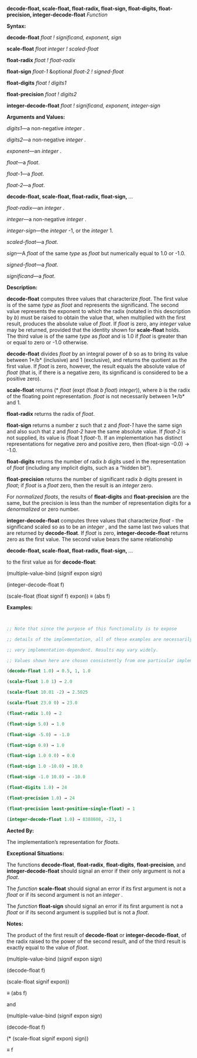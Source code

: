 **decode-float, scale-float, float-radix, float-sign, float-digits, float-precision, integer-decode-float** *Function* 



**Syntax:** 



**decode-float** *float ! significand, exponent, sign* 



**scale-float** *float integer ! scaled-float* 



**float-radix** *float ! float-radix* 



**float-sign** *float-1* &amp;optional *float-2 ! signed-float* 



**float-digits** *float ! digits1* 



**float-precision** *float ! digits2* 



**integer-decode-float** *float ! significand, exponent, integer-sign* 



**Arguments and Values:** 



*digits1*—a non-negative *integer* . 



*digits2*—a non-negative *integer* . 



*exponent*—an *integer* . 



*float*—a *float*. 



*float-1*—a *float*. 



*float-2*—a *float*. 







 



 



**decode-float, scale-float, float-radix, float-sign,** *...* 



*float-radix*—an *integer* . 



*integer*—a non-negative *integer* . 



*integer-sign*—the *integer* -1, or the *integer* 1. 



*scaled-float*—a *float*. 



*sign*—A *float* of the same *type* as *float* but numerically equal to 1.0 or -1.0. 



*signed-float*—a *float*. 



*significand*—a *float*. 



**Description:** 



**decode-float** computes three values that characterize *float*. The first value is of the same *type* as *float* and represents the significand. The second value represents the exponent to which the radix (notated in this description by *b*) must be raised to obtain the value that, when multiplied with the first result, produces the absolute value of *float*. If *float* is zero, any *integer* value may be returned, provided that the identity shown for **scale-float** holds. The third value is of the same *type* as *float* and is 1.0 if *float* is greater than or equal to zero or -1.0 otherwise. 



**decode-float** divides *float* by an integral power of *b* so as to bring its value between 1*/b* (inclusive) and 1 (exclusive), and returns the quotient as the first value. If *float* is zero, however, the result equals the absolute value of *float* (that is, if there is a negative zero, its significand is considered to be a positive zero). 



**scale-float** returns (\* *float* (expt (float *b float*) *integer*)), where *b* is the radix of the floating point representation. *float* is not necessarily between 1*/b* and 1. 



**float-radix** returns the radix of *float*. 



**float-sign** returns a number z such that z and *float-1* have the same sign and also such that z and *float-2* have the same absolute value. If *float-2* is not supplied, its value is (float 1 *float-1*). If an implementation has distinct representations for negative zero and positive zero, then (float-sign -0.0) → -1.0. 



**float-digits** returns the number of radix *b* digits used in the representation of *float* (including any implicit digits, such as a “hidden bit”). 



**float-precision** returns the number of significant radix *b* digits present in *float*; if *float* is a *float* zero, then the result is an *integer* zero. 



For *normalized floats*, the results of **float-digits** and **float-precision** are the same, but the precision is less than the number of representation digits for a *denormalized* or zero number. 



**integer-decode-float** computes three values that characterize *float* - the significand scaled so as to be an *integer* , and the same last two values that are returned by **decode-float**. If *float* is zero, **integer-decode-float** returns zero as the first value. The second value bears the same relationship 







 



 



**decode-float, scale-float, float-radix, float-sign,** *...* 



to the first value as for **decode-float**: 



(multiple-value-bind (signif expon sign) 



(integer-decode-float f) 



(scale-float (float signif f) expon)) ≡ (abs f) 



**Examples:**
```lisp
 

;; Note that since the purpose of this functionality is to expose 

;; details of the implementation, all of these examples are necessarily 

;; very implementation-dependent. Results may vary widely. 

;; Values shown here are chosen consistently from one particular implementation. (decode-float .5) → 0.5, 0, 1.0 

(decode-float 1.0) → 0.5, 1, 1.0 

(scale-float 1.0 1) → 2.0 

(scale-float 10.01 -2) → 2.5025 

(scale-float 23.0 0) → 23.0 

(float-radix 1.0) → 2 

(float-sign 5.0) → 1.0 

(float-sign -5.0) → -1.0 

(float-sign 0.0) → 1.0 

(float-sign 1.0 0.0) → 0.0 

(float-sign 1.0 -10.0) → 10.0 

(float-sign -1.0 10.0) → -10.0 

(float-digits 1.0) → 24 

(float-precision 1.0) → 24 

(float-precision least-positive-single-float) → 1 

(integer-decode-float 1.0) → 8388608, -23, 1 


```
**Aected By:** 



The implementation’s representation for *floats*. 



**Exceptional Situations:** 



The functions **decode-float**, **float-radix**, **float-digits**, **float-precision**, and **integer-decode-float** should signal an error if their only argument is not a *float*. 



The *function* **scale-float** should signal an error if its first argument is not a *float* or if its second argument is not an *integer* . 



The *function* **float-sign** should signal an error if its first argument is not a *float* or if its second argument is supplied but is not a *float*. 



**Notes:** 



The product of the first result of **decode-float** or **integer-decode-float**, of the radix raised to the power of the second result, and of the third result is exactly equal to the value of *float*. 



(multiple-value-bind (signif expon sign) 







 



 



(decode-float f) 



(scale-float signif expon)) 



≡ (abs f) 



and 



(multiple-value-bind (signif expon sign) 



(decode-float f) 



(\* (scale-float signif expon) sign)) 



≡ f 




